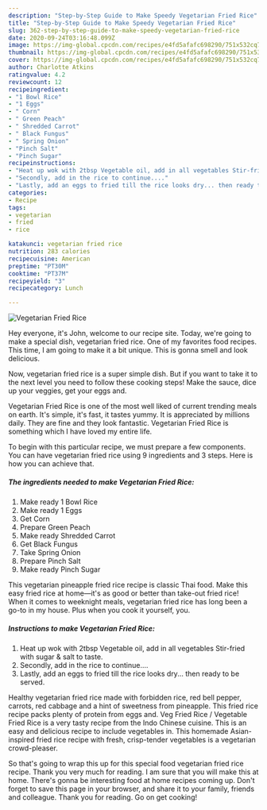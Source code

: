 ```yaml
---
description: "Step-by-Step Guide to Make Speedy Vegetarian Fried Rice"
title: "Step-by-Step Guide to Make Speedy Vegetarian Fried Rice"
slug: 362-step-by-step-guide-to-make-speedy-vegetarian-fried-rice
date: 2020-09-24T03:16:48.099Z
image: https://img-global.cpcdn.com/recipes/e4fd5afafc698290/751x532cq70/vegetarian-fried-rice-recipe-main-photo.jpg
thumbnail: https://img-global.cpcdn.com/recipes/e4fd5afafc698290/751x532cq70/vegetarian-fried-rice-recipe-main-photo.jpg
cover: https://img-global.cpcdn.com/recipes/e4fd5afafc698290/751x532cq70/vegetarian-fried-rice-recipe-main-photo.jpg
author: Charlotte Atkins
ratingvalue: 4.2
reviewcount: 12
recipeingredient:
- "1 Bowl Rice"
- "1 Eggs"
- " Corn"
- " Green Peach"
- " Shredded Carrot"
- " Black Fungus"
- " Spring Onion"
- "Pinch Salt"
- "Pinch Sugar"
recipeinstructions:
- "Heat up wok with 2tbsp Vegetable oil, add in all vegetables Stir-fried with sugar &amp; salt to taste."
- "Secondly, add in the rice to continue...."
- "Lastly, add an eggs to fried till the rice looks dry... then ready to be served."
categories:
- Recipe
tags:
- vegetarian
- fried
- rice

katakunci: vegetarian fried rice 
nutrition: 283 calories
recipecuisine: American
preptime: "PT30M"
cooktime: "PT37M"
recipeyield: "3"
recipecategory: Lunch

---
```



![Vegetarian Fried Rice](https://img-global.cpcdn.com/recipes/e4fd5afafc698290/751x532cq70/vegetarian-fried-rice-recipe-main-photo.jpg)

Hey everyone, it's John, welcome to our recipe site. Today, we're going to make a special dish, vegetarian fried rice. One of my favorites food recipes. This time, I am going to make it a bit unique. This is gonna smell and look delicious.

Now, vegetarian fried rice is a super simple dish. But if you want to take it to the next level you need to follow these cooking steps! Make the sauce, dice up your veggies, get your eggs and.

Vegetarian Fried Rice is one of the most well liked of current trending meals on earth. It's simple, it's fast, it tastes yummy. It is appreciated by millions daily. They are fine and they look fantastic. Vegetarian Fried Rice is something which I have loved my entire life.


To begin with this particular recipe, we must prepare a few components. You can have vegetarian fried rice using 9 ingredients and 3 steps. Here is how you can achieve that.

<!--inarticleads1-->

##### The ingredients needed to make Vegetarian Fried Rice:

1. Make ready 1 Bowl Rice
1. Make ready 1 Eggs
1. Get  Corn
1. Prepare  Green Peach
1. Make ready  Shredded Carrot
1. Get  Black Fungus
1. Take  Spring Onion
1. Prepare Pinch Salt
1. Make ready Pinch Sugar


This vegetarian pineapple fried rice recipe is classic Thai food. Make this easy fried rice at home—it&#39;s as good or better than take-out fried rice! When it comes to weeknight meals, vegetarian fried rice has long been a go-to in my house. Plus when you cook it yourself, you. 

<!--inarticleads2-->

##### Instructions to make Vegetarian Fried Rice:

1. Heat up wok with 2tbsp Vegetable oil, add in all vegetables Stir-fried with sugar &amp; salt to taste.
1. Secondly, add in the rice to continue....
1. Lastly, add an eggs to fried till the rice looks dry... then ready to be served.


Healthy vegetarian fried rice made with forbidden rice, red bell pepper, carrots, red cabbage and a hint of sweetness from pineapple. This fried rice recipe packs plenty of protein from eggs and. Veg Fried Rice / Vegetable Fried Rice is a very tasty recipe from the Indo Chinese cuisine. This is an easy and delicious recipe to include vegetables in. This homemade Asian-inspired fried rice recipe with fresh, crisp-tender vegetables is a vegetarian crowd-pleaser. 

So that's going to wrap this up for this special food vegetarian fried rice recipe. Thank you very much for reading. I am sure that you will make this at home. There's gonna be interesting food at home recipes coming up. Don't forget to save this page in your browser, and share it to your family, friends and colleague. Thank you for reading. Go on get cooking!
